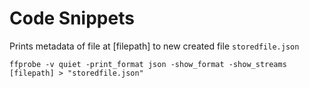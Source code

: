 # Code Snippets

Prints metadata of file at [filepath] to new created file `storedfile.json`

```ffprobe -v quiet -print_format json -show_format -show_streams [filepath] > "storedfile.json"```
